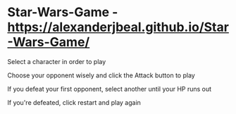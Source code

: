 # Star-Wars-Game - https://alexanderjbeal.github.io/Star-Wars-Game/

Select a character in order to play

Choose your opponent wisely and click the Attack button to play

If you defeat your first opponent, select another until your HP runs out

If you're defeated, click restart and play again
